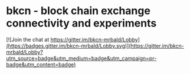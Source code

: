 # bkcn - block chain exchange connectivity and experiments

[![Join the chat at https://gitter.im/bkcn-mrbald/Lobby](https://badges.gitter.im/bkcn-mrbald/Lobby.svg)](https://gitter.im/bkcn-mrbald/Lobby?utm_source=badge&utm_medium=badge&utm_campaign=pr-badge&utm_content=badge)

